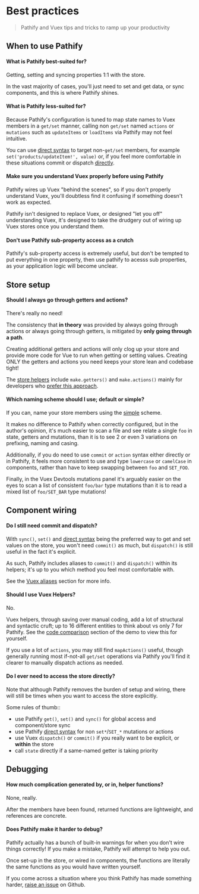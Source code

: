 # Best practices

> Pathify and Vuex tips and tricks to ramp up your productivity



## When to use Pathify

#### What is Pathify best-suited for?

Getting, setting and syncing properties 1:1 with the store.

In the vast majority of cases, you'll just need to set and get data, or sync components, and this is where Pathify shines.

#### What is Pathify less-suited for?

Because Pathify's configuration is tuned to map state names to Vuex members in a `get/set` manner, calling non `get/set` named `actions` or `mutations` such as `updateItems` or `loadItems` via Pathify may not feel intuitive.

You can use [direct syntax](/api/paths#direct-syntax) to target non-`get/set` members, for example `set('products/updateItem!', value)` or, if you feel more comfortable in these situations commit or dispatch [directly](#do-i-still-need-commit-and-dispatch).

#### Make sure you understand Vuex properly before using Pathify

Pathify wires up Vuex "behind the scenes", so if you don't properly understand Vuex, you'll doubtless find it confusing if something doesn't work as expected.

Pathify isn't designed to replace Vuex, or designed "let you off" understanding Vuex, it's designed to take the drudgery out of wiring up Vuex stores once you understand them.

#### Don't use Pathify sub-property access as a crutch

Pathify's sub-property access is extremely useful, but don't be tempted to put everything in one property, then use pathify to acesss sub properties, as your application logic will become unclear.



## Store setup

#### Should I always go through getters and actions?

There's really no need!

The consistency that **in theory** was provided by always going through actions or always going through getters, is mitigated by **only going through a path**.

Creating additional getters and actions will only clog up your store and provide more code for Vue to run when getting or setting values. Creating ONLY the getters and actions you need keeps your store lean and codebase tight!

The [store helpers](/api/store) include `make.getters()` and `make.actions()` mainly for developers who [prefer this approach](https://forum.vuejs.org/t/actions-for-actions-sake/16413).


#### Which naming scheme should I use; default or simple?

If you can, name your store members using the [simple](/guide/mapping) scheme.

It makes no difference to Pathify when correctly configured, but in the author's opinion, it's much easier to scan a file and see relate a single `foo` in state, getters and mutations, than it is to see 2 or even 3 variations on prefixing, naming and casing.

Additionally, if you do need to use `commit` or `action` syntax either directly or in Pathify, it feels more consistent to use and type `lowercase` or `camelCase` in components, rather than have to keep swapping between `foo` and `SET_FOO`.


Finally, in the Vuex Devtools mutations panel it's arguably easier on the eyes to scan a list of consistent `foo/bar` type mutations than it is to read a mixed list of `foo/SET_BAR` type mutations!


## Component wiring

#### Do I still need commit and dispatch?

With `sync()`, `set()` and [direct syntax](/api/paths#direct-syntax) being the preferred way to get and set values on the store, you won't need `commit()` as much, but `dispatch()` is still useful in the fact it's explicit.

As such, Pathify includes aliases to `commit()` and `dispatch()` within its helpers; it's up to you which method you feel most comfortable with.

See the [Vuex aliases](api/properties#vuex-aliases) section for more info.


#### Should I use Vuex Helpers?

No.

Vuex helpers, through saving over manual coding, add a lot of structural and syntactic cruft; up to 16 different entities to think about vs only 7 for Pathify. See the [code comparison](https://codesandbox.io/s/github/davestewart/vuex-pathify/tree/master/demo?initialpath=code/large) section of the demo to view this for yourself.

If you use a lot of `actions`, you may still find `mapActions()` useful, though generally running most if-not-all `get/set` operations via Pathify you'll find it clearer to manually dispatch actions as needed.


#### Do I ever need to access the store directly?

Note that although Pathify removes the burden of setup and wiring, there will still be times when you want to access the store explicitly.

Some rules of thumb::

- use Pathify `get()`, `set()` and `sync()` for global access and component/store sync
- use Pathify [direct syntax](/api/paths#direct-syntax) for non `set*`/`SET_*` mutations or actions
- use Vuex `dispatch()` or `commit()` if you really want to be explicit, or **within** the store
- call `state` directly if a same-named getter is taking priority





## Debugging

#### How much complication generated by, or in, helper functions?

None, really. 

After the members have been found, returned functions are lightweight, and references are concrete.

#### Does Pathify make it harder to debug?

Pathify actually has a bunch of built-in warnings for when you don't wire things correctly! If you make a mistake, Pathify will attempt to help you out.

Once set-up in the store, or wired in components, the functions are literally the same functions as you would have written yourself.

If you come across a situation where you think Pathify has made something harder, [raise an issue](https://github.com/davestewart/vuex-pathify/issues) on Github.